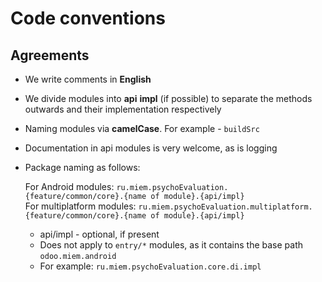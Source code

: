 # Code conventions

## Agreements
* We write comments in **English**
* We divide modules into **api** **impl** (if possible) to separate the methods outwards and their implementation respectively
* Naming modules via **camelCase**. For example - `buildSrc`
* Documentation in api modules is very welcome, as is logging
* Package naming as follows: 

    For Android modules: `ru.miem.psychoEvaluation.{feature/common/core}.{name of module}.{api/impl}`  
    For multiplatform modules: `ru.miem.psychoEvaluation.multiplatform.{feature/common/core}.{name of module}.{api/impl}`  

  * api/impl - optional, if present
  * Does not apply to `entry/*` modules, as it contains the base path `odoo.miem.android`
  * For example: `ru.miem.psychoEvaluation.core.di.impl`
